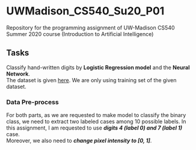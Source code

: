 # UWMadison_CS540_Su20_P01
Repository for the programming assignment of UW-Madison CS540 Summer 2020 course (Introduction to Artificial Intelligence)

## Tasks
Classify hand-written digits by **Logistic Regression model** and the **Neural Network**.  
The dataset is given [here](https://pjreddie.com/projects/mnist-in-csv/). We are only using training set of the given dataset.  

### Data Pre-process
For both parts, as we are requested to make model to classify the binary class,
we need to extract two labeled cases among 10 possible labels. In this assignment,
I am requested to use ***digits 4 (label 0) and 7 (label 1)*** case.  
Moreover, we also need to ***change pixel intensity to [0, 1]***.
